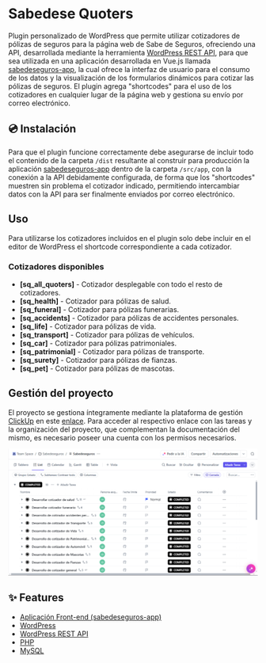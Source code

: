 # Sabedese Quoters

Plugin personalizado de WordPress que permite utilizar cotizadores de pólizas de seguros para la página web de Sabe de Seguros, ofreciendo una API, desarrollada mediante la herramienta [WordPress REST API](https://developer.wordpress.org/rest-api/ "WordPress REST API"), para que sea utilizada en una aplicación desarrollada en Vue.js llamada [sabedeseguros-app](https://github.com/luisjose1010/sabedeseguros-app "sabedeseguros-app"), la cual ofrece la interfaz de usuario para el consumo de los datos y la visualización de los formularios dinámicos para cotizar las pólizas de seguros. El plugin agrega "shortcodes" para el uso de los cotizadores en cualquier lugar de la página web y gestiona su envío por correo electrónico.

## 💿 Instalación

Para que el plugin funcione correctamente debe asegurarse de incluir todo el contenido de la carpeta `/dist` resultante al construir para producción la aplicación [sabedeseguros-app](https://github.com/luisjose1010/sabedeseguros-app "sabedeseguros-app") dentro de la carpeta `/src/app`, con la conexión a la API debidamente configurada, de forma que los "shortcodes" muestren sin problema el cotizador indicado, permitiendo intercambiar datos con la API para ser finalmente enviados por correo electrónico.

## Uso

Para utilizarse los cotizadores incluidos en el plugin solo debe incluir en el editor de WordPress el shortcode correspondiente a cada cotizador.

### Cotizadores disponibles

- **[sq_all_quoters]** - Cotizador desplegable con todo el resto de cotizadores.
- **[sq_health]** - Cotizador para pólizas de salud.
- **[sq_funeral]** - Cotizador para pólizas funerarias.
- **[sq_accidents]** - Cotizador para pólizas de accidentes personales.
- **[sq_life]** - Cotizador para pólizas de vida.
- **[sq_transport]** - Cotizador para pólizas de vehículos.
- **[sq_car]** - Cotizador para pólizas patrimoniales.
- **[sq_patrimonial]** - Cotizador para pólizas de transporte.
- **[sq_surety]** - Cotizador para pólizas de fianzas.
- **[sq_pet]** - Cotizador para pólizas de mascotas.

## Gestión del proyecto

El proyecto se gestiona íntegramente mediante la plataforma de gestión [ClickUp](https://app.clickup.com/ "ClickUp") en este [enlace](https://app.clickup.com/9013166617/v/f/90131438783/90130724656 "Proyecto ClickUp de SabedeSeguros"). Para acceder al respectivo enlace con las tareas y la organización del proyecto, que complementan la documentación del mismo, es necesario poseer una cuenta con los permisos necesarios.

![Tareas del proyecto](docs/project-tasks.png)

## ✨ Features

- [Aplicación Front-end (sabedeseguros-app)](https://github.com/luisjose1010/sabedeseguros-app "sabedeseguros-app")
- [WordPress](https://wordpress.org/documentation/ "WordPress")
- [WordPress REST API](https://developer.wordpress.org/rest-api/ "WordPress REST API")
- [PHP](https://www.php.net/docs.php "PHP")
- [MySQL](https://dev.mysql.com/doc/ "MySQL")
